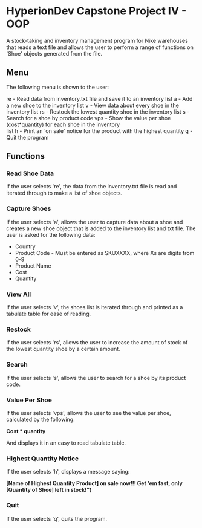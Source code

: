 # HyperionDev Capstone Project IV - OOP

A stock-taking and inventory management program for Nike warehouses that reads a text file and allows the user to perform a range of functions on 'Shoe' objects generated from  the file.

## Menu

The following menu is shown to the user:

re -  Read data from inventory.txt file and save it to an inventory list
a -   Add a new shoe to the inventory list
v -   View data about every shoe in the inventory list
rs -  Restock the lowest quantity shoe in the inventory list
s -   Search for a shoe by product code
vps - Show the value per shoe (cost*quantity) for each shoe in the inventory \
list
h -   Print an \'on sale\' notice for the product with the highest quantity
q -   Quit the program

## Functions

### Read Shoe Data

If the user selects 're', the data from the inventory.txt file is read and iterated through to make a list of shoe objects.

### Capture Shoes

If the user selects 'a', allows the user to capture data about a shoe and creates a new
shoe object that is added to the inventory list and txt file.
The user is asked for the following data:

- Country
- Product Code - Must be entered as SKUXXXX, where Xs are digits from 0-9
- Product Name
- Cost
- Quantity

### View All

If the user selects 'v', the shoes list is iterated through and printed as a
tabulate table for ease of reading.

### Restock

If the user selects 'rs', allows the user to increase the amount of stock of the
lowest quantity shoe by a certain amount.

### Search

If the user selects 's', allows the user to search for a shoe by its product code.

### Value Per Shoe

If the user selects 'vps', allows the user to see the value per shoe, calculated
 by the following:

**Cost * quantity**

And displays it in an easy to read tabulate table.

### Highest Quantity Notice

If the user selects 'h', displays a message saying:

**[Name of Highest Quantity Product] on sale now!!! Get 'em fast, only**
**[Quantity of Shoe] left in stock!")**

### Quit

If the user selects 'q', quits the program.
